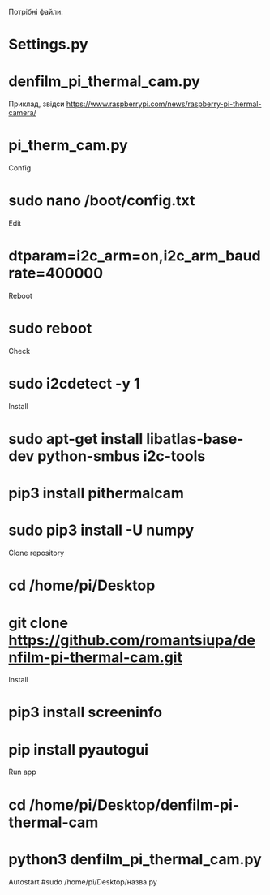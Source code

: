 
Потрібні файли:
# Settings.py
# denfilm_pi_thermal_cam.py


Приклад, звідси https://www.raspberrypi.com/news/raspberry-pi-thermal-camera/
# pi_therm_cam.py

Config
# sudo nano /boot/config.txt

Edit
# dtparam=i2c_arm=on,i2c_arm_baudrate=400000

Reboot
# sudo reboot

Check
# sudo i2cdetect -y 1

Install
# sudo apt-get install libatlas-base-dev python-smbus i2c-tools
# pip3 install pithermalcam
# sudo pip3 install -U numpy

Clone repository
# cd /home/pi/Desktop
# git clone https://github.com/romantsiupa/denfilm-pi-thermal-cam.git

Install
# pip3 install screeninfo
# pip install pyautogui
Run app
# cd /home/pi/Desktop/denfilm-pi-thermal-cam
# python3 denfilm_pi_thermal_cam.py


Autostart
#sudo /home/pi/Desktop/назва.py
